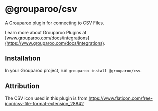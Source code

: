 # @grouparoo/csv

A [Grouparoo](https://www.grouparoo.com) plugin for connecting to CSV Files.

Learn more about Grouparoo Plugins at [www.grouparoo.com/docs/integrations](https://www.grouparoo.com/docs/integrations).

## Installation

In your Grouparoo project, run `grouparoo install @grouparoo/csv`.

## Attribution

The CSV icon used in this plugin is from https://www.flaticon.com/free-icon/csv-file-format-extension_28842
